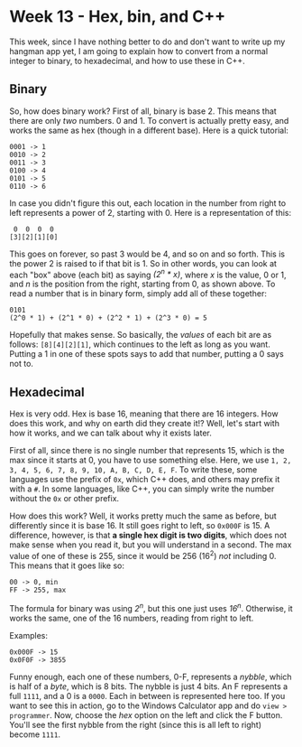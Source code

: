 # Week 13 - Hex, bin, and C++

This week, since I have nothing better to do and don't want to write up my hangman app yet, I am going to explain how to convert from a normal integer to binary, to hexadecimal, and how to use these in C++.

## Binary

So, how does binary work? First of all, binary is base 2. This means that there are only *two* numbers. 0 and 1. To convert is actually pretty easy, and works the same as hex (though in a different base). Here is a quick tutorial:

```
0001 -> 1
0010 -> 2
0011 -> 3
0100 -> 4
0101 -> 5
0110 -> 6
```

In case you didn't figure this out, each location in the number from right to left represents a power of 2, starting with 0. Here is a representation of this:

```
 0  0  0  0
[3][2][1][0]
```

This goes on forever, so past 3 would be 4, and so on and so forth. This is the power 2 is raised to if that bit is 1. So in other words, you can look at each "box" above (each bit) as saying *(2<sup>n</sup> * x)*, where *x* is the value, 0 or 1, and *n* is the position from the right, starting from 0, as shown above. To read a number that is in binary form, simply add all of these together:

```
0101
(2^0 * 1) + (2^1 * 0) + (2^2 * 1) + (2^3 * 0) = 5
```

Hopefully that makes sense. So basically, the *values* of each bit are as follows: `[8][4][2][1]`, which continues to the left as long as you want. Putting a 1 in one of these spots says to add that number, putting a 0 says not to.

## Hexadecimal

Hex is very odd. Hex is base 16, meaning that there are 16 integers. How does this work, and why on earth did they create it!? Well, let's start with how it works, and we can talk about why it exists later.

First of all, since there is no single number that represents 15, which is the max since it starts at 0, you have to use something else. Here, we use `1, 2, 3, 4, 5, 6, 7, 8, 9, 10, A, B, C, D, E, F`. To write these, some languages use the prefix of `0x`, which C++ does, and others may prefix it with a `#`. In some languages, like C++, you can simply write the number without the `0x` or other prefix.

How does this work? Well, it works pretty much the same as before, but differently since it is base 16. It still goes right to left, so `0x000F` is 15. A difference, however, is that **a single hex digit is two digits**, which does not make sense when you read it, but you will understand in a second. The max value of one of these is 255, since it would be 256 (16<sup>2</sup>) *not* including 0. This means that it goes like so:

```
00 -> 0, min
FF -> 255, max
```

The formula for binary was using *2<sup>n</sup>*, but this one just uses *16<sup>n</sup>*. Otherwise, it works the same, one of the 16 numbers, reading from right to left.

Examples:

```
0x000F -> 15
0x0F0F -> 3855
```

Funny enough, each one of these numbers, 0-F, represents a *nybble*, which is half of a *byte*, which is 8 bits. The nybble is just 4 bits. An F represents a full `1111`, and a 0 is a `0000`. Each in between is represented here too. If you want to see this in action, go to the Windows Calculator app and do `view > programmer`. Now, choose the *hex* option on the left and click the F button. You'll see the first nybble from the right (since this is all left to right) become `1111`.
